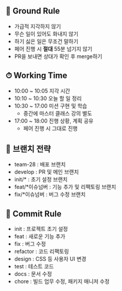 ## 📜 **Ground Rule**

- 가급적 지각하지 않기
- 무슨 일이 있어도 화내지 않기
- 하기 싫은 일은 무조건 말하기
- 페어 진행 시 **절대** 55분 넘기지 않기
- PR을 보내면 상대가 확인 후 merge하기

## ⏱ **Working Time**

- 10:00 ~ 10:05 지각 시간
- 10:10 ~ 10:30 오늘 할 일 정리
- 10:30 ~ 17:00 미션 구현 및 학습
  - 중간에 마스터 클래스 강의 별도
- 17:00 ~ 18:00 진행 상황, 계획 공유
  - 페어 진행 시 그대로 진행

## **🔧 브랜치 전략**

- team-28 : 배포 브랜치
- develop : PR 및 메인 브랜치
- init/\* : 초기 설정 브랜치
- feat/\*이슈넘버 : 기능 추가 및 리팩토링 브랜치
- fix/\*이슈넘버 : 버그 수정 브랜치

## 🤔 **Commit Rule**

- init : 프로젝트 초기 설정
- feat : 새로운 기능 추가
- fix : 버그 수정
- refactor : 코드 리팩토링
- design : CSS 등 사용자 UI 변경
- test : 테스트 코드
- docs : 문서 수정
- chore : 빌드 업무 수정, 패키지 매니저 수정

